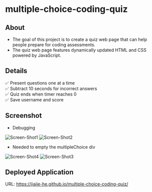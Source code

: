 # multiple-choice-coding-quiz

## About
* The goal of this project is to create a quiz web page that can help people prepare for coding assessments.
* The quiz web page features dynamically updated HTML and CSS powered by JavaScript.

## Details
✅ Present questions one at a time <br>
✅ Subtract 10 seconds for incorrect answers <br>
✅ Quiz ends when timer reaches 0 <br>
✅ Save username and score <br>

## Screenshot
* Debugging

![Screen-Shot1](https://user-images.githubusercontent.com/105767623/176838957-2b8fda91-0568-4446-afd1-d126a30e6848.png)
![Screen-Shot2](https://user-images.githubusercontent.com/105767623/176838930-5878e042-f2e6-4a69-b3d4-6eab7365207f.png)
  
  * Needed to empty the multipleChoice div 
  
![Screen-Shot4](https://user-images.githubusercontent.com/105767623/176839152-473aee7c-7b2a-4f16-8678-0fd40e2a38d2.png)
![Screen-Shot3](https://user-images.githubusercontent.com/105767623/176839165-b0cef287-313b-4135-b070-077597b11786.png)



## Deployed Application
URL: https://jiajie-he.github.io/multiple-choice-coding-quiz/
